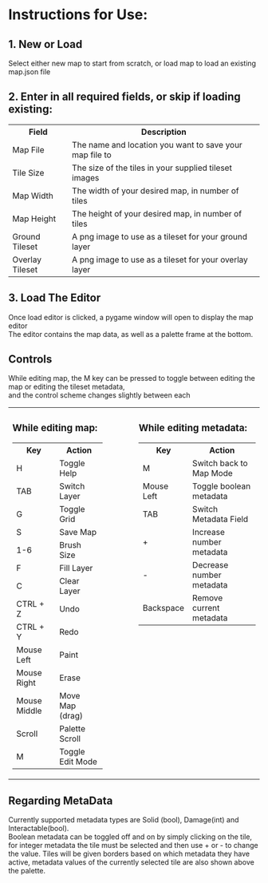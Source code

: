 <h1>Instructions for Use:</h1>

<h2>1. New or Load</h2>
<p>Select either new map to start from scratch, or load map to load an existing map.json file</p>

<h2>2. Enter in all required fields, or skip if loading existing:</h2>
<table>
<tr>
    <th>Field</th><th>Description</th>
</tr>
<tr>
    <td>Map File</td><td>The name and location you want to save your map file to</td>
</tr>
<tr>
    <td>Tile Size</td><td>The size of the tiles in your supplied tileset images</td>
</tr>
<tr>
    <td>Map Width</td><td>The width of your desired map, in number of tiles</td>
</tr>
<tr>
    <td>Map Height</td><td>The height of your desired map, in number of tiles</td>
</tr>
<tr>
    <td>Ground Tileset</td><td>A png image to use as a tileset for your ground layer</td>
</tr>
<tr>
    <td>Overlay Tileset</td><td>A png image to use as a tileset for your overlay layer</td>
</tr>
</table>

<h2>3. Load The Editor</h2>
<p>
  Once load editor is clicked, a pygame window will open to display the map editor<br>
  The editor contains the map data, as well as a palette frame at the bottom.
</p>
<h2>Controls</h2>
<p>While editing map, the M key can be pressed to toggle between editing the map or editing the tileset metadata, <br>
and the control scheme changes slightly between each</p>

<table>
  <tr>
    <td valign="top">
        <h3>While editing map:</h3>
        <table>
        <tr><th>Key</th><th>Action</th></tr>
        <tr><td>H</td><td>Toggle Help</td></tr>
        <tr><td>TAB</td><td>Switch Layer</td></tr>
        <tr><td>G</td><td>Toggle Grid</td></tr>
        <tr><td>S</td><td>Save Map</td></tr>
        <tr><td>1-6</td><td>Brush Size</td></tr>
        <tr><td>F</td><td>Fill Layer</td></tr>
        <tr><td>C</td><td>Clear Layer</td></tr>
        <tr><td>CTRL + Z</td><td>Undo</td></tr>
        <tr><td>CTRL + Y</td><td>Redo</td></tr>
        <tr><td>Mouse Left</td><td>Paint</td></tr>
        <tr><td>Mouse Right</td><td>Erase</td></tr>
        <tr><td>Mouse Middle</td><td>Move Map (drag)</td></tr>
        <tr><td>Scroll</td><td>Palette Scroll</td></tr>
        <tr><td>M</td><td>Toggle Edit Mode</td></tr>
        </table>
    </td>
    <td style="width: 40px;"></td>
    <td valign="top">
        <h3>While editing metadata:</h3>
        <table>
        <tr><th>Key</th><th>Action</th></tr>
        <tr><td>M</td><td>Switch back to Map Mode</td></tr>
        <tr><td>Mouse Left</td><td>Toggle boolean metadata</td></tr>
        <tr><td>TAB</td><td>Switch Metadata Field</td></tr>
        <tr><td>+</td><td>Increase number metadata</td></tr>
        <tr><td>-</td><td>Decrease number metadata</td></tr>
        <tr><td>Backspace</td><td>Remove current metadata</td></tr>
        </table>
    </td>
  </tr>
</table>

<div>
    <h2>Regarding MetaData</h2>
    <p>
    Currently supported metadata types are Solid (bool), Damage(int) and Interactable(bool).<br>
    Boolean metadata can be toggled off and on by simply clicking on the tile, for integer metadata the tile must be selected and then use + or - to change the value.
    Tiles will be given borders based on which metadata they have active, metadata values of the currently selected tile are also shown above the palette.
    </p>
</div>

